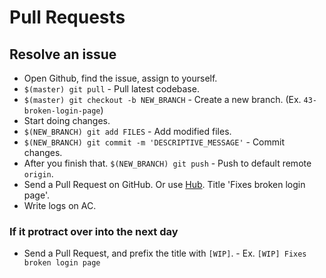 # Pull Requests

## Resolve an issue

* Open Github, find the issue, assign to yourself.
* `$(master) git pull` - Pull latest codebase.
* `$(master) git checkout -b NEW_BRANCH` - Create a new
branch. (Ex. `43-broken-login-page`)
* Start doing changes.
* `$(NEW_BRANCH) git add FILES` - Add modified files.
* `$(NEW_BRANCH) git commit -m 'DESCRIPTIVE_MESSAGE'` - Commit changes.
* After you finish that. `$(NEW_BRANCH) git push` - Push to
default remote `origin`.
* Send a Pull Request on GitHub. Or use
[Hub](https://github.com/defunkt/hub). Title 'Fixes broken login page'.
* Write logs on AC.

### If it protract over into the next day

* Send a Pull Request, and prefix the title with `[WIP]`. - Ex. `[WIP]
Fixes broken login page`

